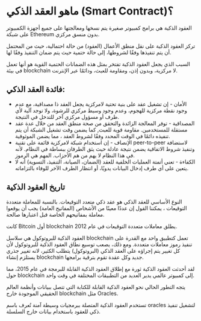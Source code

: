 # ماهو العقد الذكي (Smart Contract)؟

العقود الذكية هي برامج كمبيوتر صغيرة يتم نسخها ومعالجتها على جميع أجهزة الكمبيوتر على شبكة Ethereum بدون منسق مركزي.

تركز العقود الذكية على نقل منطق الأعمال (العقود) من حالة احتمالية، حيث من المحتمل أن يتم تنفيذها وفقًا لشروطها، إلى حالة حتمية حيث يتم ضمان التنفيذ وفقًا لها.

السبب الذي يجعل العقود الذكية تفتخر بمثل هذه الضمانات الحتمية القوية هو أنها تعمل في بيئة blockchain لا مركزية، وبدون إذن، ومقاومة للعبث، ودائمًا عبر الإنترنت.

## فائدة العقد الذكي:

- الأمان - إن تشغيل عقد على بنية تحتية لامركزية يجعل العقد ذا مصداقية، مع عدم وجود نقطة مركزية للهجوم، وعدم وجود وسيط مركزي للرشوة، ولا توجد آلية لأي طرف أو مسؤول مركزي آخر للتدخل في النتيجة.
- المصداقية - توفر المعالجة الزائدة والتحقق من صحة منطق العقد من خلال عدة عقد مستقلة للمستخدمين. مقاومة قوية للعبث, كما يضمن وقت تشغيل الشبكة أن يتم تنفيذه دائمًا في الوقت المحدد وفقًا لشروط العقد ، مما يضمن الموثوقية.
- الإنصاف - إن استخدام شبكة لامركزية قائمة على تقنية peer-to-peer لاستضافة وتنفيذ شروط الاتفاقية يضمن نتيجة عادلة حيث يثق الطرفان ببساطة في النظام. لأنه في هذا النظام لا يهم من هم الأحزاب. المهم هي الرموز.
- الكفاءة - تعني أتمتة العمليات الخلفية للعقد (الضمان، الصيانة، التنفيذ، التسوية) أنه لا يتعين على أي طرف إدخال البيانات يدويًا، أو انتظار الطرف الآخر للوفاء بالتزاماته.

## تاريخ العقود الذكية

النوع الأساسي للعقد الذكي هو عقد ذكي متعدد التوقيعات. بالنسبة للمعاملة متعددة التوقيعات ، يمكننا القول إن عددًا معينًا من الأشخاص (المفاتيح العامة) يجب أن يوقعوا معاملة بمفاتيحهم الخاصة قبل اعتبارها صالحة.

كانت Bitcoin أول blockchain يطلق معاملات متعددة التوقيعات في عام 2012.

العقود الذكية للبروتوكول هي سلاسل blockchain تعمل كتطبيق واحد مع القدرة على تنفيذ رموز معاملات متعددة. ومع ذلك، يصعب توسيع نطاق العقود الذكية للبروتوكول لأن كل تغيير يتم إجراؤه على العقد الذكي (البروتوكول) يتطلب الكثير، لانه تغيير جذري يستلزم إنشاء blockchain جديد وكل عقدة تقوم بترقية برامجها.

لقد أحدثت العقود الذكية ثورة مع إطلاق العقود الذكية القابلة للبرمجة في عام 2015، مما حول blockchain إلى كمبيوتر عالمي يدير العديد من التطبيقات المختلفة في وقت واحد.

يتجه التطور الحالي نحو العقود الذكية القابلة للكتابة التي تتصل ببيانات وأنظمة العالم الحقيقي الموجودة خارج blockchain مثل Oracles.

تستخدم العقود الذكية المتصلة ببرمجيات وسيطة آمنة تُعرف باسم oracles لتشغيل تنفيذ ذكي للعقود باستخدام بيانات خارج السلسلة.
